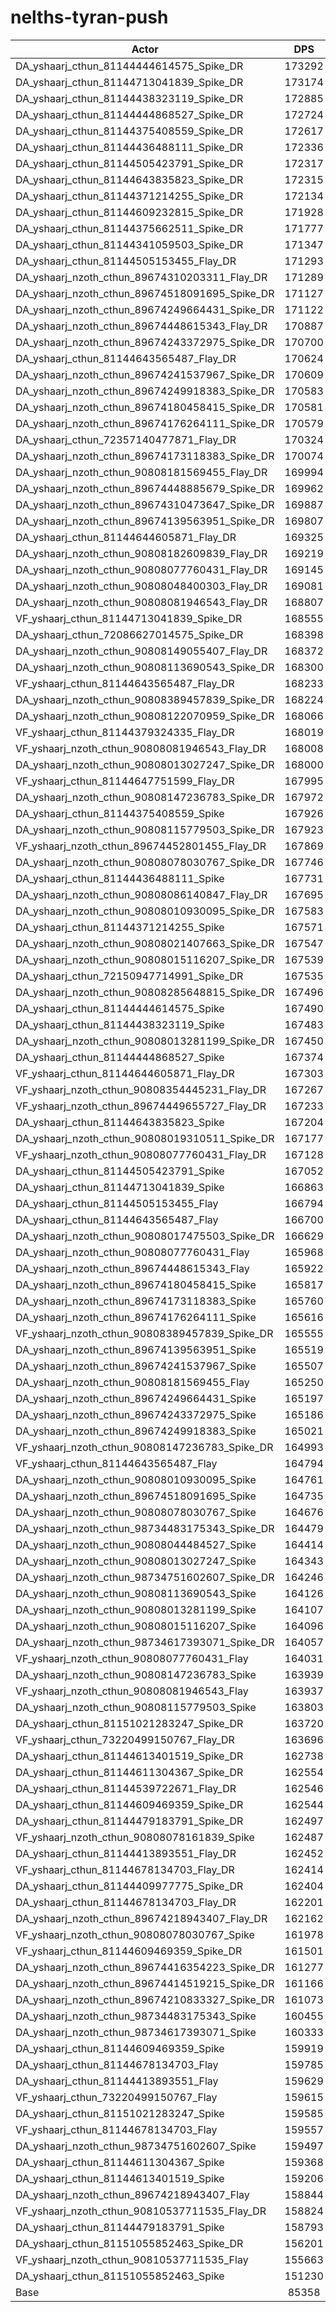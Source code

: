 # nelths-tyran-push
| Actor | DPS | Increase |
|---|:---:|:---:|
|DA_yshaarj_cthun_81144444614575_Spike_DR|173292|103.02%|
|DA_yshaarj_cthun_81144713041839_Spike_DR|173174|102.88%|
|DA_yshaarj_cthun_81144438323119_Spike_DR|172885|102.54%|
|DA_yshaarj_cthun_81144444868527_Spike_DR|172724|102.35%|
|DA_yshaarj_cthun_81144375408559_Spike_DR|172617|102.23%|
|DA_yshaarj_cthun_81144436488111_Spike_DR|172336|101.90%|
|DA_yshaarj_cthun_81144505423791_Spike_DR|172317|101.88%|
|DA_yshaarj_cthun_81144643835823_Spike_DR|172315|101.87%|
|DA_yshaarj_cthun_81144371214255_Spike_DR|172134|101.66%|
|DA_yshaarj_cthun_81144609232815_Spike_DR|171928|101.42%|
|DA_yshaarj_cthun_81144375662511_Spike_DR|171777|101.24%|
|DA_yshaarj_cthun_81144341059503_Spike_DR|171347|100.74%|
|DA_yshaarj_cthun_81144505153455_Flay_DR|171293|100.68%|
|DA_yshaarj_nzoth_cthun_89674310203311_Flay_DR|171289|100.67%|
|DA_yshaarj_nzoth_cthun_89674518091695_Spike_DR|171127|100.48%|
|DA_yshaarj_nzoth_cthun_89674249664431_Spike_DR|171122|100.48%|
|DA_yshaarj_nzoth_cthun_89674448615343_Flay_DR|170887|100.20%|
|DA_yshaarj_nzoth_cthun_89674243372975_Spike_DR|170700|99.98%|
|DA_yshaarj_cthun_81144643565487_Flay_DR|170624|99.89%|
|DA_yshaarj_nzoth_cthun_89674241537967_Spike_DR|170609|99.87%|
|DA_yshaarj_nzoth_cthun_89674249918383_Spike_DR|170583|99.84%|
|DA_yshaarj_nzoth_cthun_89674180458415_Spike_DR|170581|99.84%|
|DA_yshaarj_nzoth_cthun_89674176264111_Spike_DR|170579|99.84%|
|DA_yshaarj_cthun_72357140477871_Flay_DR|170324|99.54%|
|DA_yshaarj_nzoth_cthun_89674173118383_Spike_DR|170074|99.25%|
|DA_yshaarj_nzoth_cthun_90808181569455_Flay_DR|169994|99.15%|
|DA_yshaarj_nzoth_cthun_89674448885679_Spike_DR|169962|99.12%|
|DA_yshaarj_nzoth_cthun_89674310473647_Spike_DR|169887|99.03%|
|DA_yshaarj_nzoth_cthun_89674139563951_Spike_DR|169807|98.94%|
|DA_yshaarj_cthun_81144644605871_Flay_DR|169325|98.37%|
|DA_yshaarj_nzoth_cthun_90808182609839_Flay_DR|169219|98.25%|
|DA_yshaarj_nzoth_cthun_90808077760431_Flay_DR|169145|98.16%|
|DA_yshaarj_nzoth_cthun_90808048400303_Flay_DR|169081|98.08%|
|DA_yshaarj_nzoth_cthun_90808081946543_Flay_DR|168807|97.76%|
|VF_yshaarj_cthun_81144713041839_Spike_DR|168555|97.47%|
|DA_yshaarj_cthun_72086627014575_Spike_DR|168398|97.28%|
|DA_yshaarj_nzoth_cthun_90808149055407_Flay_DR|168372|97.25%|
|DA_yshaarj_nzoth_cthun_90808113690543_Spike_DR|168300|97.17%|
|VF_yshaarj_cthun_81144643565487_Flay_DR|168233|97.09%|
|DA_yshaarj_nzoth_cthun_90808389457839_Spike_DR|168224|97.08%|
|DA_yshaarj_nzoth_cthun_90808122070959_Spike_DR|168066|96.90%|
|VF_yshaarj_cthun_81144379324335_Flay_DR|168019|96.84%|
|VF_yshaarj_nzoth_cthun_90808081946543_Flay_DR|168008|96.83%|
|DA_yshaarj_nzoth_cthun_90808013027247_Spike_DR|168000|96.82%|
|VF_yshaarj_cthun_81144647751599_Flay_DR|167995|96.81%|
|DA_yshaarj_nzoth_cthun_90808147236783_Spike_DR|167972|96.79%|
|DA_yshaarj_cthun_81144375408559_Spike|167926|96.73%|
|DA_yshaarj_nzoth_cthun_90808115779503_Spike_DR|167923|96.73%|
|VF_yshaarj_nzoth_cthun_89674452801455_Flay_DR|167869|96.66%|
|DA_yshaarj_nzoth_cthun_90808078030767_Spike_DR|167746|96.52%|
|DA_yshaarj_cthun_81144436488111_Spike|167731|96.50%|
|DA_yshaarj_nzoth_cthun_90808086140847_Flay_DR|167695|96.46%|
|DA_yshaarj_nzoth_cthun_90808010930095_Spike_DR|167583|96.33%|
|DA_yshaarj_cthun_81144371214255_Spike|167571|96.32%|
|DA_yshaarj_nzoth_cthun_90808021407663_Spike_DR|167547|96.29%|
|DA_yshaarj_nzoth_cthun_90808015116207_Spike_DR|167539|96.28%|
|DA_yshaarj_cthun_72150947714991_Spike_DR|167535|96.27%|
|DA_yshaarj_nzoth_cthun_90808285648815_Spike_DR|167496|96.23%|
|DA_yshaarj_cthun_81144444614575_Spike|167490|96.22%|
|DA_yshaarj_cthun_81144438323119_Spike|167483|96.21%|
|DA_yshaarj_nzoth_cthun_90808013281199_Spike_DR|167450|96.17%|
|DA_yshaarj_cthun_81144444868527_Spike|167374|96.08%|
|VF_yshaarj_cthun_81144644605871_Flay_DR|167303|96.00%|
|VF_yshaarj_nzoth_cthun_90808354445231_Flay_DR|167267|95.96%|
|VF_yshaarj_nzoth_cthun_89674449655727_Flay_DR|167233|95.92%|
|DA_yshaarj_cthun_81144643835823_Spike|167204|95.89%|
|DA_yshaarj_nzoth_cthun_90808019310511_Spike_DR|167177|95.85%|
|VF_yshaarj_nzoth_cthun_90808077760431_Flay_DR|167128|95.80%|
|DA_yshaarj_cthun_81144505423791_Spike|167052|95.71%|
|DA_yshaarj_cthun_81144713041839_Spike|166863|95.49%|
|DA_yshaarj_cthun_81144505153455_Flay|166794|95.41%|
|DA_yshaarj_cthun_81144643565487_Flay|166700|95.30%|
|DA_yshaarj_nzoth_cthun_90808017475503_Spike_DR|166629|95.21%|
|DA_yshaarj_nzoth_cthun_90808077760431_Flay|165968|94.44%|
|DA_yshaarj_nzoth_cthun_89674448615343_Flay|165922|94.38%|
|DA_yshaarj_nzoth_cthun_89674180458415_Spike|165817|94.26%|
|DA_yshaarj_nzoth_cthun_89674173118383_Spike|165760|94.19%|
|DA_yshaarj_nzoth_cthun_89674176264111_Spike|165616|94.03%|
|VF_yshaarj_nzoth_cthun_90808389457839_Spike_DR|165555|93.95%|
|DA_yshaarj_nzoth_cthun_89674139563951_Spike|165519|93.91%|
|DA_yshaarj_nzoth_cthun_89674241537967_Spike|165507|93.90%|
|DA_yshaarj_nzoth_cthun_90808181569455_Flay|165250|93.60%|
|DA_yshaarj_nzoth_cthun_89674249664431_Spike|165197|93.53%|
|DA_yshaarj_nzoth_cthun_89674243372975_Spike|165186|93.52%|
|DA_yshaarj_nzoth_cthun_89674249918383_Spike|165021|93.33%|
|VF_yshaarj_nzoth_cthun_90808147236783_Spike_DR|164993|93.30%|
|VF_yshaarj_cthun_81144643565487_Flay|164794|93.06%|
|DA_yshaarj_nzoth_cthun_90808010930095_Spike|164761|93.02%|
|DA_yshaarj_nzoth_cthun_89674518091695_Spike|164735|92.99%|
|DA_yshaarj_nzoth_cthun_90808078030767_Spike|164676|92.92%|
|DA_yshaarj_nzoth_cthun_98734483175343_Spike_DR|164479|92.69%|
|DA_yshaarj_nzoth_cthun_90808044484527_Spike|164414|92.62%|
|DA_yshaarj_nzoth_cthun_90808013027247_Spike|164343|92.53%|
|DA_yshaarj_nzoth_cthun_98734751602607_Spike_DR|164246|92.42%|
|DA_yshaarj_nzoth_cthun_90808113690543_Spike|164126|92.28%|
|DA_yshaarj_nzoth_cthun_90808013281199_Spike|164107|92.26%|
|DA_yshaarj_nzoth_cthun_90808015116207_Spike|164096|92.24%|
|DA_yshaarj_nzoth_cthun_98734617393071_Spike_DR|164057|92.20%|
|VF_yshaarj_nzoth_cthun_90808077760431_Flay|164031|92.17%|
|DA_yshaarj_nzoth_cthun_90808147236783_Spike|163939|92.06%|
|VF_yshaarj_nzoth_cthun_90808081946543_Flay|163937|92.06%|
|DA_yshaarj_nzoth_cthun_90808115779503_Spike|163803|91.90%|
|DA_yshaarj_cthun_81151021283247_Spike_DR|163720|91.80%|
|VF_yshaarj_cthun_73220499150767_Flay_DR|163696|91.78%|
|DA_yshaarj_cthun_81144613401519_Spike_DR|162738|90.65%|
|DA_yshaarj_cthun_81144611304367_Spike_DR|162554|90.44%|
|DA_yshaarj_cthun_81144539722671_Flay_DR|162546|90.43%|
|DA_yshaarj_cthun_81144609469359_Spike_DR|162544|90.43%|
|DA_yshaarj_cthun_81144479183791_Spike_DR|162497|90.37%|
|VF_yshaarj_nzoth_cthun_90808078161839_Spike|162487|90.36%|
|DA_yshaarj_cthun_81144413893551_Flay_DR|162452|90.32%|
|VF_yshaarj_cthun_81144678134703_Flay_DR|162414|90.27%|
|DA_yshaarj_cthun_81144409977775_Spike_DR|162404|90.26%|
|DA_yshaarj_cthun_81144678134703_Flay_DR|162201|90.02%|
|DA_yshaarj_nzoth_cthun_89674218943407_Flay_DR|162162|89.98%|
|VF_yshaarj_nzoth_cthun_90808078030767_Spike|161978|89.76%|
|VF_yshaarj_cthun_81144609469359_Spike_DR|161501|89.20%|
|DA_yshaarj_nzoth_cthun_89674416354223_Spike_DR|161277|88.94%|
|DA_yshaarj_nzoth_cthun_89674414519215_Spike_DR|161166|88.81%|
|DA_yshaarj_nzoth_cthun_89674210833327_Spike_DR|161073|88.70%|
|DA_yshaarj_nzoth_cthun_98734483175343_Spike|160455|87.98%|
|DA_yshaarj_nzoth_cthun_98734617393071_Spike|160333|87.84%|
|DA_yshaarj_cthun_81144609469359_Spike|159919|87.35%|
|DA_yshaarj_cthun_81144678134703_Flay|159785|87.19%|
|DA_yshaarj_cthun_81144413893551_Flay|159629|87.01%|
|VF_yshaarj_cthun_73220499150767_Flay|159615|86.99%|
|DA_yshaarj_cthun_81151021283247_Spike|159585|86.96%|
|VF_yshaarj_cthun_81144678134703_Flay|159557|86.93%|
|DA_yshaarj_nzoth_cthun_98734751602607_Spike|159497|86.86%|
|DA_yshaarj_cthun_81144611304367_Spike|159368|86.71%|
|DA_yshaarj_cthun_81144613401519_Spike|159206|86.52%|
|DA_yshaarj_nzoth_cthun_89674218943407_Flay|158844|86.09%|
|VF_yshaarj_nzoth_cthun_90810537711535_Flay_DR|158824|86.07%|
|DA_yshaarj_cthun_81144479183791_Spike|158793|86.03%|
|DA_yshaarj_cthun_81151055852463_Spike_DR|156201|83.00%|
|VF_yshaarj_nzoth_cthun_90810537711535_Flay|155663|82.36%|
|DA_yshaarj_cthun_81151055852463_Spike|151230|77.17%|
|Base|85358|0.00%|

